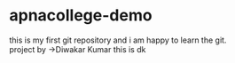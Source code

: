 # apnacollege-demo
this is my first git repository and i am happy to learn the git.
<br>
project by ->Diwakar Kumar
this is dk